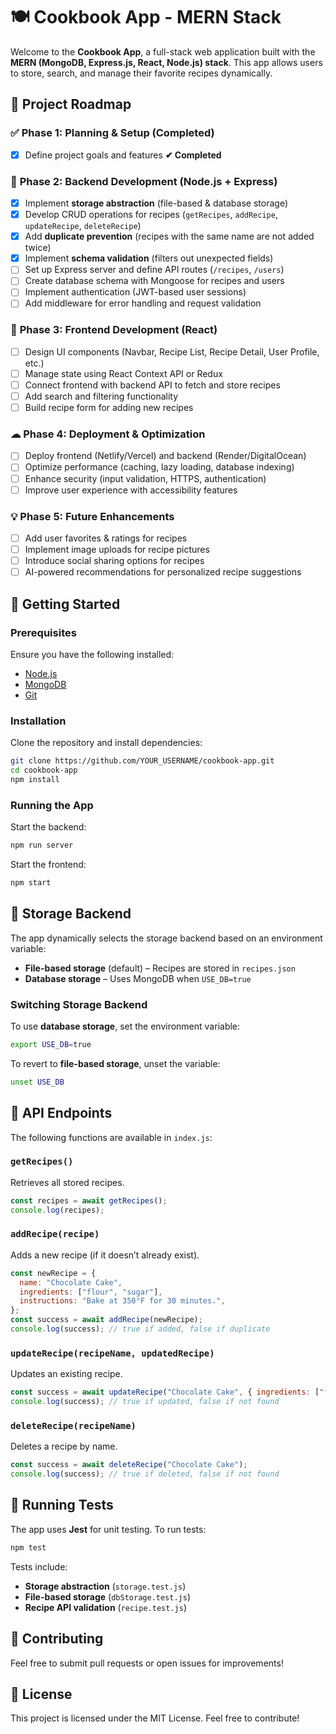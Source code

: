# 🍽️ Cookbook App - MERN Stack

Welcome to the **Cookbook App**, a full-stack web application built with the **MERN (MongoDB, Express.js, React, Node.js) stack**. This app allows users to store, search, and manage their favorite recipes dynamically.

## 📌 Project Roadmap

### ✅ **Phase 1: Planning & Setup (Completed)**
- [x] Define project goals and features **✔ Completed**

### 🚀 **Phase 2: Backend Development (Node.js + Express)**
- [x] Implement **storage abstraction** (file-based & database storage)
- [x] Develop CRUD operations for recipes (`getRecipes`, `addRecipe`, `updateRecipe`, `deleteRecipe`)
- [x] Add **duplicate prevention** (recipes with the same name are not added twice)
- [x] Implement **schema validation** (filters out unexpected fields)
- [ ] Set up Express server and define API routes (`/recipes`, `/users`)
- [ ] Create database schema with Mongoose for recipes and users
- [ ] Implement authentication (JWT-based user sessions)
- [ ] Add middleware for error handling and request validation

### 🎨 **Phase 3: Frontend Development (React)**
- [ ] Design UI components (Navbar, Recipe List, Recipe Detail, User Profile, etc.)
- [ ] Manage state using React Context API or Redux
- [ ] Connect frontend with backend API to fetch and store recipes
- [ ] Add search and filtering functionality
- [ ] Build recipe form for adding new recipes

### ☁ **Phase 4: Deployment & Optimization**
- [ ] Deploy frontend (Netlify/Vercel) and backend (Render/DigitalOcean)
- [ ] Optimize performance (caching, lazy loading, database indexing)
- [ ] Enhance security (input validation, HTTPS, authentication)
- [ ] Improve user experience with accessibility features

### 💡 **Phase 5: Future Enhancements**
- [ ] Add user favorites & ratings for recipes
- [ ] Implement image uploads for recipe pictures
- [ ] Introduce social sharing options for recipes
- [ ] AI-powered recommendations for personalized recipe suggestions

## 🚀 Getting Started

### Prerequisites
Ensure you have the following installed:
- [Node.js](https://nodejs.org/)
- [MongoDB](https://www.mongodb.com/)
- [Git](https://git-scm.com/)

### Installation
Clone the repository and install dependencies:
```bash
git clone https://github.com/YOUR_USERNAME/cookbook-app.git
cd cookbook-app
npm install
```

### Running the App
Start the backend:
```bash
npm run server
```
Start the frontend:
```bash
npm start
```

## 🔧 Storage Backend
The app dynamically selects the storage backend based on an environment variable:

- **File-based storage** (default) – Recipes are stored in `recipes.json`
- **Database storage** – Uses MongoDB when `USE_DB=true`

### Switching Storage Backend
To use **database storage**, set the environment variable:
```bash
export USE_DB=true
```
To revert to **file-based storage**, unset the variable:
```bash
unset USE_DB
```

## 📜 API Endpoints
The following functions are available in `index.js`:

### `getRecipes()`
Retrieves all stored recipes.
```javascript
const recipes = await getRecipes();
console.log(recipes);
```

### `addRecipe(recipe)`
Adds a new recipe (if it doesn’t already exist).
```javascript
const newRecipe = {
  name: "Chocolate Cake",
  ingredients: ["flour", "sugar"],
  instructions: "Bake at 350°F for 30 minutes.",
};
const success = await addRecipe(newRecipe);
console.log(success); // true if added, false if duplicate
```

### `updateRecipe(recipeName, updatedRecipe)`
Updates an existing recipe.
```javascript
const success = await updateRecipe("Chocolate Cake", { ingredients: ["flour", "sugar", "vanilla"] });
console.log(success); // true if updated, false if not found
```

### `deleteRecipe(recipeName)`
Deletes a recipe by name.
```javascript
const success = await deleteRecipe("Chocolate Cake");
console.log(success); // true if deleted, false if not found
```

## 🧪 Running Tests
The app uses **Jest** for unit testing. To run tests:
```bash
npm test
```
Tests include:
- **Storage abstraction** (`storage.test.js`)
- **File-based storage** (`dbStorage.test.js`)
- **Recipe API validation** (`recipe.test.js`)

## 🤝 Contributing
Feel free to submit pull requests or open issues for improvements!

## 📜 License
This project is licensed under the MIT License. Feel free to contribute!
```
